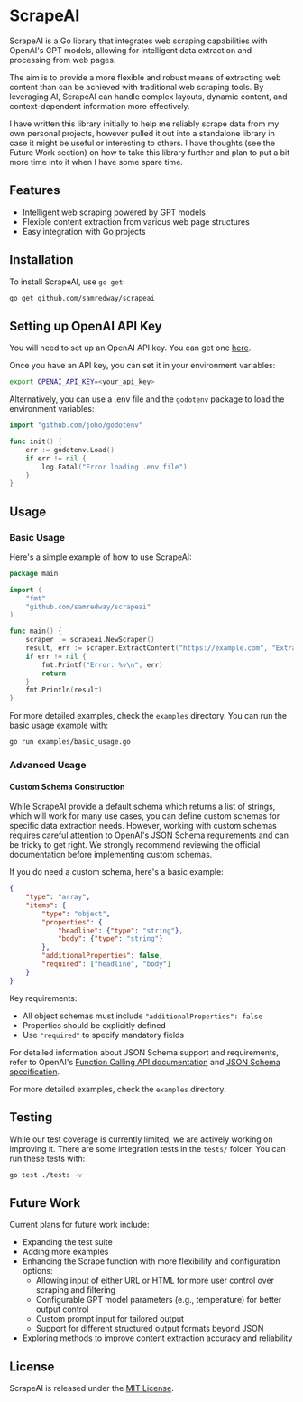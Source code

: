 # ScrapeAI

ScrapeAI is a Go library that integrates web scraping capabilities with OpenAI's GPT models, allowing for intelligent data extraction and processing from web pages.

The aim is to provide a more flexible and robust means of extracting web content than can be achieved with traditional web scraping tools. By leveraging AI, ScrapeAI can handle complex layouts, dynamic content, and context-dependent information more effectively.

I have written this library initially to help me reliably scrape data from my own personal projects, however pulled it out into a standalone library in case it might be useful or interesting to others. I have thoughts (see the Future Work section) on how to take this library further and plan to put a bit more time into it when I have some spare time.

## Features

- Intelligent web scraping powered by GPT models
- Flexible content extraction from various web page structures
- Easy integration with Go projects

## Installation

To install ScrapeAI, use `go get`:

```bash
go get github.com/samredway/scrapeai
```

## Setting up OpenAI API Key

You will need to set up an OpenAI API key. You can get one [here](https://platform.openai.com/account/api-keys).

Once you have an API key, you can set it in your environment variables:

```bash
export OPENAI_API_KEY=<your_api_key>
```

Alternatively, you can use a .env file and the `godotenv` package to load the environment variables:

```go
import "github.com/joho/godotenv"

func init() {
    err := godotenv.Load()
    if err != nil {
        log.Fatal("Error loading .env file")
    }
}
```

## Usage

### Basic Usage

Here's a simple example of how to use ScrapeAI:

```go
package main

import (
    "fmt"
    "github.com/samredway/scrapeai"
)

func main() {
    scraper := scrapeai.NewScraper()
    result, err := scraper.ExtractContent("https://example.com", "Extract the main heading and first paragraph")
    if err != nil {
        fmt.Printf("Error: %v\n", err)
        return
    }
    fmt.Println(result)
}
```

For more detailed examples, check the `examples` directory. You can run the basic usage example with:

```bash
go run examples/basic_usage.go
```

### Advanced Usage

#### Custom Schema Construction

While ScrapeAI provide a default schema which returns a list of strings, which will work for many use cases, you can define custom schemas for specific data extraction needs. However, working with custom schemas requires careful attention to OpenAI's JSON Schema requirements and can be tricky to get right. We strongly recommend reviewing the official documentation before implementing custom schemas.

If you do need a custom schema, here's a basic example:

```json
{
    "type": "array",
    "items": {
        "type": "object",
        "properties": {
            "headline": {"type": "string"},
            "body": {"type": "string"}
        },
        "additionalProperties": false,
        "required": ["headline", "body"]
    }
}
```

Key requirements:
- All object schemas must include `"additionalProperties": false`
- Properties should be explicitly defined
- Use `"required"` to specify mandatory fields

For detailed information about JSON Schema support and requirements, refer to OpenAI's [Function Calling API documentation](https://platform.openai.com/docs/guides/function-calling) and [JSON Schema specification](https://json-schema.org/understanding-json-schema/).

For more detailed examples, check the `examples` directory.

## Testing

While our test coverage is currently limited, we are actively working on improving it. There are some integration tests in the `tests/` folder. You can run these tests with:

```bash
go test ./tests -v
```

## Future Work

Current plans for future work include:

- Expanding the test suite
- Adding more examples
- Enhancing the Scrape function with more flexibility and configuration options:
    - Allowing input of either URL or HTML for more user control over scraping and filtering
    - Configurable GPT model parameters (e.g., temperature) for better output control
    - Custom prompt input for tailored output
    - Support for different structured output formats beyond JSON
- Exploring methods to improve content extraction accuracy and reliability

## License

ScrapeAI is released under the [MIT License](LICENSE).
